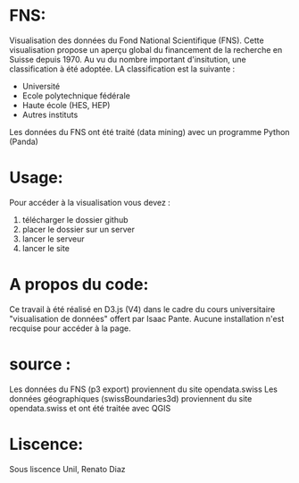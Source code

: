 # FNS:

Visualisation des données du Fond National Scientifique (FNS). Cette visualisation propose un aperçu global du financement de la recherche en Suisse depuis 1970. Au vu du nombre important d'insitution, une classification à été adoptée. LA classification est la suivante : 

- Université
- Ecole polytechnique fédérale
- Haute école (HES, HEP)
- Autres instituts

Les données du FNS ont été traité (data mining) avec un programme Python (Panda)

# Usage:

Pour accéder à la visualisation vous devez : 

1) télécharger le dossier github 
2) placer le dossier sur un server 
3) lancer le serveur 
4) lancer le site

# A propos du code:

Ce travail à été réalisé en D3.js (V4) dans le cadre du cours universitaire "visualisation de données" offert par Isaac Pante.
Aucune installation n'est recquise pour accéder à la page.

# source :

Les données du FNS (p3 export) proviennent du site opendata.swiss
Les données géographiques (swissBoundaries3d) proviennent du site opendata.swiss et ont été traitée avec QGIS

# Liscence:

Sous liscence Unil, Renato Diaz
